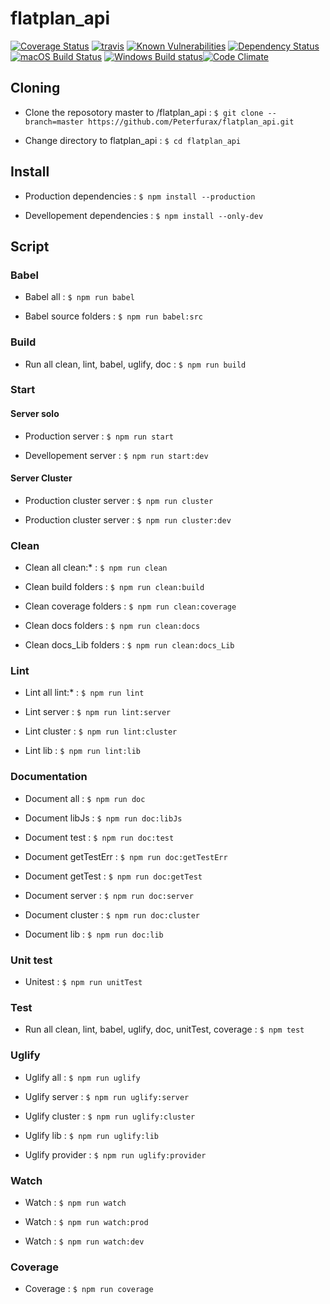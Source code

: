 # flatplan_api

[![Coverage Status](https://coveralls.io/repos/github/Peterfurax/flatplan_api/badge.svg?branch=master)](https://coveralls.io/github/Peterfurax/flatplan_api?branch=master) [![travis](https://travis-ci.org/Peterfurax/flatplan_api.svg?branch=master)](https://travis-ci.org/Peterfurax/flatplan_api) [![Known Vulnerabilities](https://snyk.io/test/github/peterfurax/flatplan_api/badge.svg)](https://snyk.io/test/github/peterfurax/flatplan_api) [![Dependency Status](https://david-dm.org/peterfurax/flatPlan_api.svg)](https://david-dm.org/peterfurax/flatPlan_api) [![macOS Build Status](https://circleci.com/gh/Peterfurax/flatplan_api.svg?style=shield)](https://circleci.com/gh/Peterfurax/flatPlan_api) [![Windows Build status](https://ci.appveyor.com/api/projects/status/github/Peterfurax/flatPlan_api?svg=true&passingText=build%20-%20OK)](https://ci.appveyor.com/project/jshint/jshint/branch/master)[![Code Climate](https://codeclimate.com/github/Peterfurax/flatplan_api/badges/gpa.svg)](https://codeclimate.com/github/Peterfurax/flatplan_api)

## Cloning

- Clone the reposotory master to /flatplan_api : `$ git clone --branch=master https://github.com/Peterfurax/flatplan_api.git`

- Change directory to flatplan_api : `$ cd flatplan_api`

## Install

- Production dependencies : `$ npm install --production`

- Devellopement dependencies : `$ npm install --only-dev`

## Script

### Babel

- Babel all : `$ npm run babel`

- Babel source folders : `$ npm run babel:src`

### Build

- Run all clean, lint, babel, uglify, doc : `$ npm run build`

### Start

#### Server solo

- Production server : `$ npm run start`

- Devellopement server : `$ npm run start:dev`

#### Server Cluster

- Production cluster server : `$ npm run cluster`

- Production cluster server : `$ npm run cluster:dev`

### Clean

- Clean all clean:* : `$ npm run clean`

- Clean build folders : `$ npm run clean:build`

- Clean coverage folders : `$ npm run clean:coverage`

- Clean docs folders : `$ npm run clean:docs`

- Clean docs_Lib folders : `$ npm run clean:docs_Lib`

### Lint

- Lint all lint:* : `$ npm run lint`

- Lint server : `$ npm run lint:server`

- Lint cluster : `$ npm run lint:cluster`

- Lint lib : `$ npm run lint:lib`

### Documentation

- Document all : `$ npm run doc`

- Document libJs : `$ npm run doc:libJs`

- Document test : `$ npm run doc:test`

- Document getTestErr : `$ npm run doc:getTestErr`

- Document getTest : `$ npm run doc:getTest`

- Document server : `$ npm run doc:server`

- Document cluster : `$ npm run doc:cluster`

- Document lib : `$ npm run doc:lib`

### Unit test

- Unitest : `$ npm run unitTest`

### Test

- Run all clean, lint, babel, uglify, doc, unitTest, coverage : `$ npm test`

### Uglify

- Uglify all : `$ npm run uglify`

- Uglify server : `$ npm run uglify:server`

- Uglify cluster : `$ npm run uglify:cluster`

- Uglify lib : `$ npm run uglify:lib`

- Uglify provider : `$ npm run uglify:provider`

### Watch

- Watch : `$ npm run watch`

- Watch : `$ npm run watch:prod`

- Watch : `$ npm run watch:dev`

### Coverage

- Coverage : `$ npm run coverage`
